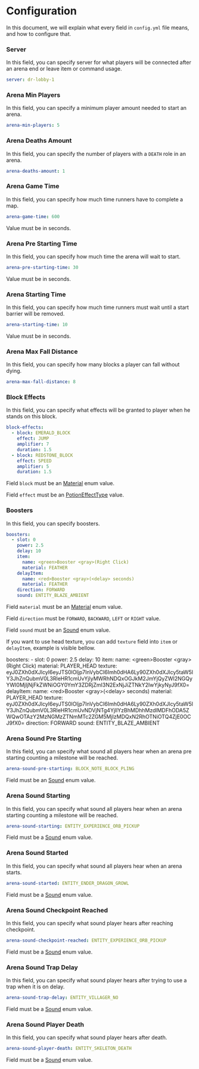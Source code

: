 # Configuration
In this document, we will explain what every field in ``config.yml`` file means, and how to configure that.

### Server
In this field, you can specify server for what players will be connected after an arena end or leave item or command usage.

```yaml
server: dr-lobby-1
```

### Arena Min Players
In this field, you can specify a minimum player amount needed to start an arena.

```yaml
arena-min-players: 5
```

### Arena Deaths Amount
In this field, you can specify the number of players with a `DEATH` role in an arena.

```yaml
arena-deaths-amount: 1
```

### Arena Game Time
In this field, you can specify how much time runners have to complete a map.

```yaml
arena-game-time: 600
```

<warning>
    <p>Value must be in seconds.</p>
</warning>

### Arena Pre Starting Time
In this field, you can specify how much time the arena will wait to start.

```yaml
arena-pre-starting-time: 30
```

<warning>
    <p>Value must be in seconds.</p>
</warning>

### Arena Starting Time
In this field, you can specify how much time runners must wait until a start barrier will be removed.

```yaml
arena-starting-time: 10
```

<warning>
    <p>Value must be in seconds.</p>
</warning>

### Arena Max Fall Distance
In this field, you can specify how many blocks a player can fall without dying.

```yaml
arena-max-fall-distance: 8
```

### Block Effects
In this field, you can specify what effects will be granted to player when he stands on this block.

```yaml
block-effects:
  - block: EMERALD_BLOCK
    effect: JUMP
    amplifier: 7
    duration: 1.5
  - block: REDSTONE_BLOCK
    effect: SPEED
    amplifier: 5
    duration: 1.5
```

<warning>
    <p>Field <code>block</code> must be an <a href="https://jd.papermc.io/paper/1.16/org/bukkit/Material.html">Material</a> enum value.</p>
</warning>
<warning>
    <p>Field <code>effect</code> must be an <a href="https://jd.papermc.io/paper/1.16/org/bukkit/potion/PotionEffectType.html">PotionEffectType</a> value.</p>
</warning>

### Boosters
In this field, you can specify boosters.

```yaml
boosters:
  - slot: 0
    power: 2.5
    delay: 10
    item:
      name: <green>Booster <gray>(Right Click)
      material: FEATHER
    delayItem:
      name: <red>Booster <gray>(<delay> seconds)
      material: FEATHER
    direction: FORWARD
    sound: ENTITY_BLAZE_AMBIENT
```

<warning>
    <p>Field <code>material</code> must be an <a href="https://jd.papermc.io/paper/1.16/org/bukkit/Material.html">Material</a> enum value.</p>
</warning>
<warning>
    <p>Field <code>direction</code> must be <code>FORWARD</code>, <code>BACKWARD</code>, <code>LEFT</code> or <code>RIGHT</code> value.</p>
</warning>
<warning>
    <p>Field <code>sound</code> must be an <a href="https://jd.papermc.io/paper/1.16/org/bukkit/Sound.html">Sound</a> enum value.</p>
</warning>
<tip>
    <p>
        If you want to use head texture, you can add <code>texture</code> field into <code>item</code> or <code>delayItem</code>, example is visible bellow.
    </p>
    <code-block lang="yaml">
        boosters:
          - slot: 0
            power: 2.5
            delay: 10
            item:
              name: &#x3C;green&#x3E;Booster &#x3C;gray&#x3E;(Right Click)
              material: PLAYER_HEAD
              texture: eyJ0ZXh0dXJlcyI6eyJTS0lOIjp7InVybCI6Imh0dHA6Ly90ZXh0dXJlcy5taW5lY3JhZnQubmV0L3RleHR1cmUvYjIyMWRhNDQxOGJkM2JmYjQyZWI2NGQyYWI0MjljNjFkZWNiOGY0YmY3ZDRjZmI3N2ExNjJiZTNkY2IwYjkyNyJ9fX0=
            delayItem:
              name: &#x3C;red&#x3E;Booster &#x3C;gray&#x3E;(&#x3C;delay&#x3E; seconds)
              material: PLAYER_HEAD
              texture: eyJ0ZXh0dXJlcyI6eyJTS0lOIjp7InVybCI6Imh0dHA6Ly90ZXh0dXJlcy5taW5lY3JhZnQubmV0L3RleHR1cmUvNDVjNTg4YjllYzBhMDhhMzdlMDFhODA5ZWQwOTAzY2MzNGMzZTNmMTc2ZGM5MjIzMDQxN2RhOTNiOTQ4ZjE0OCJ9fX0=
            direction: FORWARD
            sound: ENTITY_BLAZE_AMBIENT
    </code-block>
</tip>

### Arena Sound Pre Starting
In this field, you can specify what sound all players hear when an arena pre starting counting a milestone will be reached.

```yaml
arena-sound-pre-starting: BLOCK_NOTE_BLOCK_PLING
```

<warning>
    <p>Field must be an <a href="https://jd.papermc.io/paper/1.16/org/bukkit/Sound.html">Sound</a> enum value.</p>
</warning>

### Arena Sound Starting
In this field, you can specify what sound all players hear when an arena starting counting a milestone will be reached.

```yaml
arena-sound-starting: ENTITY_EXPERIENCE_ORB_PICKUP
```

<warning>
    <p>Field must be a <a href="https://jd.papermc.io/paper/1.16/org/bukkit/Sound.html">Sound</a> enum value.</p>
</warning>

### Arena Sound Started
In this field, you can specify what sound all players hear when an arena starts.

```yaml
arena-sound-started: ENTITY_ENDER_DRAGON_GROWL
```

<warning>
    <p>Field must be a <a href="https://jd.papermc.io/paper/1.16/org/bukkit/Sound.html">Sound</a> enum value.</p>
</warning>

### Arena Sound Checkpoint Reached
In this field, you can specify what sound player hears after reaching checkpoint.

```yaml
arena-sound-checkpoint-reached: ENTITY_EXPERIENCE_ORB_PICKUP
```

<warning>
    <p>Field must be a <a href="https://jd.papermc.io/paper/1.16/org/bukkit/Sound.html">Sound</a> enum value.</p>
</warning>

### Arena Sound Trap Delay
In this field, you can specify what sound player hears after trying to use a trap when it is on delay.

```yaml
arena-sound-trap-delay: ENTITY_VILLAGER_NO
```

<warning>
    <p>Field must be a <a href="https://jd.papermc.io/paper/1.16/org/bukkit/Sound.html">Sound</a> enum value.</p>
</warning>

### Arena Sound Player Death
In this field, you can specify what sound player hears after death.

```yaml
arena-sound-player-death: ENTITY_SKELETON_DEATH
```

<warning>
    <p>Field must be a <a href="https://jd.papermc.io/paper/1.16/org/bukkit/Sound.html">Sound</a> enum value.</p>
</warning>

